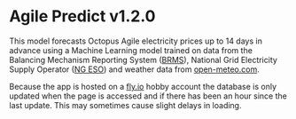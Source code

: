 # Agile Predict v1.2.0

This model forecasts Octopus Agile electricity prices up to 14 days in advance using a Machine Learning model trained
on data from the Balancing Mechanism Reporting System (<a href="https://bmrs.elexon.co.uk/">BRMS</a>), National Grid 
Electricity Supply Operator (<a href="https://www.nationalgrideso.com/data-portal">NG ESO</a>) and weather data from 
<a href="https://open-meteo.com"> open-meteo.com</a>.<p>

Because the app is hosted on a <a href= "http://fly.io">fly.io</a> hobby account the database is only updated when the page
is accessed and if there has been an hour since the last update. This may sometimes cause slight delays in loading. <p>

